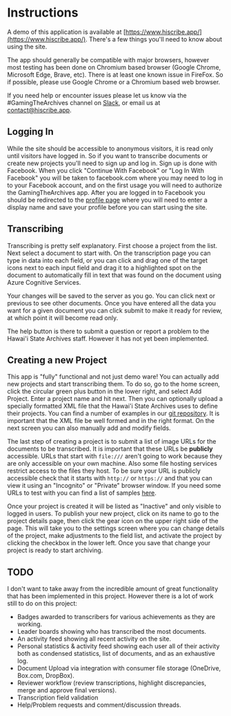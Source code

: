 # Instructions

A demo of this application is available at [https://www.hiscribe.app/](https://www.hiscribe.app/). There's a few things you'll need to know about using the site.

The app should generally be compatible with major browsers, however most testing has been done on Chromium based browser (Google Chrome, Microsoft Edge, Brave, etc). There is at least one known issue in FireFox. So if possible, please use Google Chrome or a Chromium based web browser.

If you need help or encounter issues please let us know via the #GamingTheArchives channel on [Slack](https://hacc2020.slack.com/), or email us at [contact@hiscribe.app](mailto:contact@hiscribe.app).

## Logging In

While the site should be accessible to anonymous visitors, it is read only until visitors have logged in. So if you want to transcribe documents or create new projects you'll need to sign up and log in. Sign up is done with Facebook. When you click "Continue With Facebook" or "Log In With Facebook" you will be taken to facebook.com where you may need to log in to your Facebook account, and on the first usage you will need to authorize the GamingTheArchives app. After you are logged in to Facebook you should be redirected to the [profile page](https://www.hiscribe.app/#/profile) where you will need to enter a display name and save your profile before you can start using the site.

## Transcribing

Transcribing is pretty self explanatory. First choose a project from the list. Next select a document to start with. On the transcription page you can type in data into each field, or you can click and drag one of the target icons next to each input field and drag it to a highlighted spot on the document to automatically fill in text that was found on the document using Azure Cognitive Services.

Your changes will be saved to the server as you go. You can click next or previous to see other documents. Once you have entered all the data you want for a given document you can click submit to make it ready for review, at which point it will become read only.

The help button is there to submit a question or report a problem to the Hawai'i State Archives staff. However it has not yet been implemented.

## Creating a new Project

This app is "fully" functional and not just demo ware! You can actually add new projects and start transcribing them. To do so, go to the home screen, click the circular green plus button in the lower right, and select Add Project. Enter a project name and hit next. Then you can optionally upload a specially formatted XML file that the Hawai'i State Archives uses to define their projects. You can find a number of examples in our [git repository](https://github.com/HACC2020/GamingTheArchives/tree/master/samples). It is important that the XML file be well formed and in the right format. On the next screen you can also manually add and modify fields.

The last step of creating a project is to submit a list of image URLs for the documents to be transcribed. It is important that these URLs be **publicly** accessible. URLs that start with `file:///` aren't going to work because they are only accessible on your own machine. Also some file hosting services restrict access to the files they host. To be sure your URL is publicly accessible check that it starts with `http://` or `https://` and that you can view it using an "Incognito" or "Private" browser window. If you need some URLs to test with you can find a list of samples [here](samples/ChineseArrivals_1878/images/image-urls.txt).

Once your project is created it will be listed as "Inactive" and only visible to logged in users. To publish your new project, click on its name to go to the project details page, then click the gear icon on the upper right side of the page. This will take you to the settings screen where you can change details of the project, make adjustments to the field list, and activate the project by clicking the checkbox in the lower left. Once you save that change your project is ready to start archiving.

## TODO

I don't want to take away from the incredible amount of great functionality that has been implemented in this project. However there is a lot of work still to do on this project:

 * Badges awarded to transcribers for various achievements as they are working.
 * Leader boards showing who has transcribed the most documents.
 * An activity feed showing all recent activity on the site.
 * Personal statistics & activity feed showing each user all of their activity both as condensed statistics, list of documents, and as an exhaustive log.
 * Document Upload via integration with consumer file storage (OneDrive, Box.com, DropBox).
 * Reviewer workflow (review transcriptions, highlight discrepancies, merge and approve final versions).
 * Transcription field validation
 * Help/Problem requests and comment/discussion threads.
